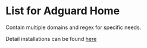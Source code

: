 # List for Adguard Home
Contain multiple domains and regex for specific needs.

Detail installations can be found [here](https://medium.com/@pothonon/%E0%B8%AE%E0%B8%B2%E0%B8%A7%E0%B8%97%E0%B8%B9-%E0%B8%95%E0%B8%B4%E0%B8%94%E0%B8%95%E0%B8%B1%E0%B9%89%E0%B8%87-adguardhome-%E0%B8%9A%E0%B8%99-raspberry-pi-cccfc1861ade)
